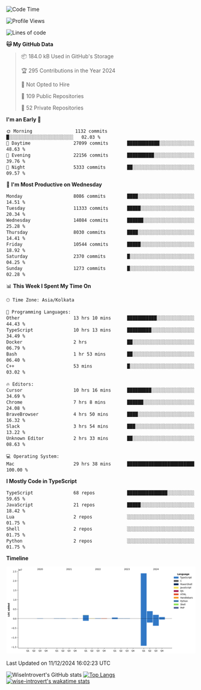 <!--START_SECTION:waka-->
![Code Time](http://img.shields.io/badge/Code%20Time-1%2C950%20hrs%204%20mins-blue)

![Profile Views](http://img.shields.io/badge/Profile%20Views-0-blue)

![Lines of code](https://img.shields.io/badge/From%20Hello%20World%20I%27ve%20Written-33.6%20million%20lines%20of%20code-blue)

**🐱 My GitHub Data** 

> 📦 184.0 kB Used in GitHub's Storage 
 > 
> 🏆 295 Contributions in the Year 2024
 > 
> 🚫 Not Opted to Hire
 > 
> 📜 109 Public Repositories 
 > 
> 🔑 52 Private Repositories 
 > 
**I'm an Early 🐤** 

```text
🌞 Morning                1132 commits        █░░░░░░░░░░░░░░░░░░░░░░░░   02.03 % 
🌆 Daytime                27099 commits       ████████████░░░░░░░░░░░░░   48.63 % 
🌃 Evening                22156 commits       ██████████░░░░░░░░░░░░░░░   39.76 % 
🌙 Night                  5333 commits        ██░░░░░░░░░░░░░░░░░░░░░░░   09.57 % 
```
📅 **I'm Most Productive on Wednesday** 

```text
Monday                   8086 commits        ████░░░░░░░░░░░░░░░░░░░░░   14.51 % 
Tuesday                  11333 commits       █████░░░░░░░░░░░░░░░░░░░░   20.34 % 
Wednesday                14084 commits       ██████░░░░░░░░░░░░░░░░░░░   25.28 % 
Thursday                 8030 commits        ████░░░░░░░░░░░░░░░░░░░░░   14.41 % 
Friday                   10544 commits       █████░░░░░░░░░░░░░░░░░░░░   18.92 % 
Saturday                 2370 commits        █░░░░░░░░░░░░░░░░░░░░░░░░   04.25 % 
Sunday                   1273 commits        █░░░░░░░░░░░░░░░░░░░░░░░░   02.28 % 
```


📊 **This Week I Spent My Time On** 

```text
🕑︎ Time Zone: Asia/Kolkata

💬 Programming Languages: 
Other                    13 hrs 10 mins      ███████████░░░░░░░░░░░░░░   44.43 % 
TypeScript               10 hrs 13 mins      █████████░░░░░░░░░░░░░░░░   34.49 % 
Docker                   2 hrs               ██░░░░░░░░░░░░░░░░░░░░░░░   06.79 % 
Bash                     1 hr 53 mins        ██░░░░░░░░░░░░░░░░░░░░░░░   06.40 % 
C++                      53 mins             █░░░░░░░░░░░░░░░░░░░░░░░░   03.02 % 

🔥 Editors: 
Cursor                   10 hrs 16 mins      █████████░░░░░░░░░░░░░░░░   34.69 % 
Chrome                   7 hrs 8 mins        ██████░░░░░░░░░░░░░░░░░░░   24.08 % 
BraveBrowser             4 hrs 50 mins       ████░░░░░░░░░░░░░░░░░░░░░   16.32 % 
Slack                    3 hrs 54 mins       ███░░░░░░░░░░░░░░░░░░░░░░   13.22 % 
Unknown Editor           2 hrs 33 mins       ██░░░░░░░░░░░░░░░░░░░░░░░   08.63 % 

💻 Operating System: 
Mac                      29 hrs 38 mins      █████████████████████████   100.00 % 
```

**I Mostly Code in TypeScript** 

```text
TypeScript               68 repos            ███████████████░░░░░░░░░░   59.65 % 
JavaScript               21 repos            █████░░░░░░░░░░░░░░░░░░░░   18.42 % 
Lua                      2 repos             ░░░░░░░░░░░░░░░░░░░░░░░░░   01.75 % 
Shell                    2 repos             ░░░░░░░░░░░░░░░░░░░░░░░░░   01.75 % 
Python                   2 repos             ░░░░░░░░░░░░░░░░░░░░░░░░░   01.75 % 
```



**Timeline**

![Lines of Code chart](https://raw.githubusercontent.com/wise-introvert/wise-introvert/master/assets/bar_graph.png)


 Last Updated on 11/12/2024 16:02:23 UTC
<!--END_SECTION:waka-->

![WiseIntrovert's GitHub stats](https://github-readme-stats.vercel.app/api?username=wise-introvert&count_private=true&show_icons=true)
[![Top Langs](https://github-readme-stats.vercel.app/api/top-langs/?username=wise-introvert&langs_count=10)](https://github.com/anuraghazra/github-readme-stats)
[![wise-introvert's wakatime stats](https://github-readme-stats.vercel.app/api/wakatime?username=wiseintrovert)](https://github.com/anuraghazra/github-readme-stats)
